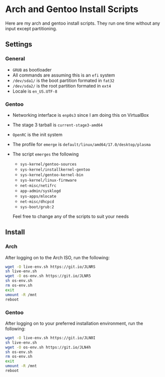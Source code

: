 # Arch and Gentoo Install Scripts
Here are my arch and gentoo install scripts. They run one time without any input except partitioning.

## Settings
### General
- `GRUB` as bootloader
- All commands are assuming this is an `efi` system
- `/dev/sda1/` is the boot partition formated in `fat32`
- `/dev/sda2/` is the root partition formated in `ext4`
- Locale is `en_US.UTF-8`
### Gentoo
- Networking interface is `enp0s3` since I am doing this on VirtualBox
- The stage 3 tarball is `current-stage3-amd64`
- `OpenRC` is the init system
- The profile for `emerge` is `default/linux/amd64/17.0/desktop/plasma`
- The script `emerges` the following
  - `sys-kernel/gentoo-sources`
  - `sys-kernel/installkernel-gentoo`
  - `sys-kernel/gentoo-kernel-bin`
  - `sys-kernel/linux-firmware`
  - `net-misc/netifrc`
  - `app-admin/sysklogd`
  - `sys-apps/mlocate`
  - `net-misc/dhcpcd`
  - `sys-boot/grub:2`
  
  Feel free to change any of the scripts to suit your needs
## Install
### Arch
After logging on to the Arch ISO, run the following:
```bash
wget -O live-env.sh https://git.io/JLNRS
sh live-env.sh
wget -O os-env.sh https://git.io/JLNR5
sh os-env.sh
rm os-env.sh
exit
umount -R /mnt
reboot
```
### Gentoo
After logging on to your preferred installation environment, run the following:
```bash
wget -O live-env.sh https://git.io/JLN0I
sh live-env.sh
wget -O os-env.sh https://git.io/JLN4h
sh os-env.sh
rm os-env.sh
exit
umount -R /mnt
reboot
```
